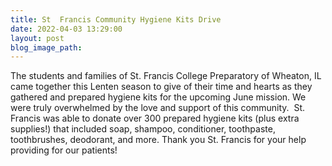 ```yaml
---
title: St  Francis Community Hygiene Kits Drive
date: 2022-04-03 13:29:00
layout: post
blog_image_path:
---
```

The students and families of St. Francis College Preparatory of Wheaton, IL came together this Lenten season to give of their time and hearts as they gathered and prepared hygiene kits for the upcoming June mission. We were truly overwhelmed by the love and support of this community.&nbsp; St. Francis was able to donate over 300 prepared hygiene kits (plus extra supplies\!) that included soap, shampoo, conditioner, toothpaste, toothbrushes, deodorant, and more. Thank you St. Francis for your help providing for our patients\!&nbsp;
